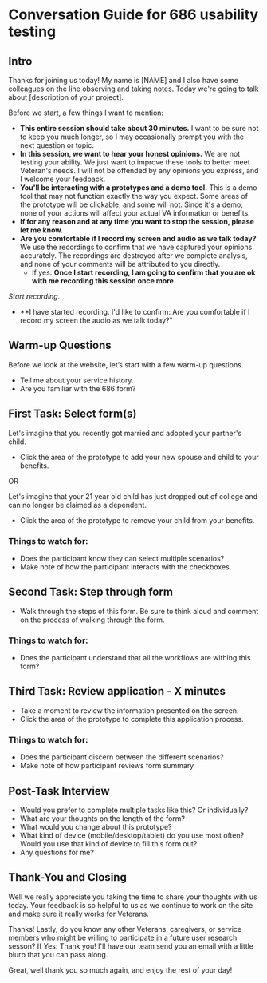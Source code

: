 # Conversation Guide for 686 usability testing 

## Intro

Thanks for joining us today! My name is [NAME] and I also have some colleagues on the line observing and taking notes. Today we're going to talk about [description of your project]. 

Before we start, a few things I want to mention:

- **This entire session should take about 30 minutes.** I want to be sure not to keep you much longer, so I may occasionally prompt you with the next question or topic.
- **In this session, we want to hear your honest opinions.** We are not testing your ability. We just want to improve these tools to better meet Veteran's needs. I will not be offended by any opinions you express, and I welcome your feedback.
- **You'll be interacting with a prototypes and a demo tool.** This is a demo tool that may not function exactly the way you expect. Some areas of the prototype will be clickable, and some will not. Since it's a demo, none of your actions will affect your actual VA information or benefits.
- **If for any reason and at any time you want to stop the session, please let me know.** 
- **Are you comfortable if I record my screen and audio as we talk today?** We use the recordings to confirm that we have captured your opinions accurately. The recordings are destroyed after we complete analysis, and none of your comments will be attributed to you directly. 
    - If yes: **Once I start recording, I am going to confirm that you are ok with me recording this session once more.** 

*Start recording.*

- **I have started recording. I'd like to confirm: Are you comfortable if I record my screen the audio as we talk today?" 

## Warm-up Questions

Before we look at the website, let’s start with a few warm-up questions.

- Tell me about your service history.
- Are you familiar with the 686 form?


## First Task: Select form(s)

Let's imagine that you recently got married and adopted your partner's child. 
- Click the area of the prototype to add your new spouse and child to your benefits.

OR

Let's imagine that your 21 year old child has just dropped out of college and can no longer be claimed as a dependent. 
- Click the area of the prototype to remove your child from your benefits.

### Things to watch for:

- Does the participant know they can select multiple scenarios?
- Make note of how the participant interacts with the checkboxes.

## Second Task: Step through form

- Walk through the steps of this form. Be sure to think aloud and comment on the process of walking through the form.

### Things to watch for:

- Does the participant understand that all the workflows are withing this form? 

## Third Task: Review application - X minutes

- Take a moment to review the information presented on the screen. 
- Click the area of the prototype to complete this application process.

### Things to watch for:

- Does the participant discern between the different scenarios?
- Make note of how participant reviews form summary

## Post-Task Interview

- Would you prefer to complete multiple tasks like this? Or individually?
- What are your thoughts on the length of the form? 
- What would you change about this prototype?
- What kind of device (mobile/desktop/tablet) do you use most often? Would you use that kind of device to fill this form out?
- Any questions for me? 

## Thank-You and Closing 

Well we really appreciate you taking the time to share your thoughts with us today. Your feedback is so helpful to us as we continue to work on the site and make sure it really works for Veterans.

Thanks! Lastly, do you know any other Veterans, caregivers, or service members who might be willing to participate in a future user research sesson? 
    If Yes: Thank you! I'll have our team send you an email with a little blurb that you can pass along. 

Great, well thank you so much again, and enjoy the rest of your day!
